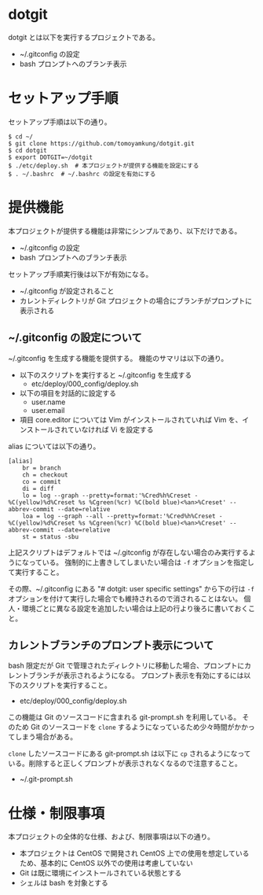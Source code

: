 # dotgit

dotgit とは以下を実行するプロジェクトである。

- ~/.gitconfig の設定
- bash プロンプトへのブランチ表示


# セットアップ手順

セットアップ手順は以下の通り。

```
$ cd ~/
$ git clone https://github.com/tomoyamkung/dotgit.git
$ cd dotgit
$ export DOTGIT=~/dotgit
$ ./etc/deploy.sh  # 本プロジェクトが提供する機能を設定にする
$ . ~/.bashrc  # ~/.bashrc の設定を有効にする
```


# 提供機能

本プロジェクトが提供する機能は非常にシンプルであり、以下だけである。

- ~/.gitconfig の設定
- bash プロンプトへのブランチ表示

セットアップ手順実行後は以下が有効になる。

- ~/.gitconfig が設定されること
- カレントディレクトリが Git プロジェクトの場合にブランチがプロンプトに表示される


## ~/.gitconfig の設定について

~/.gitconfig を生成する機能を提供する。
機能のサマリは以下の通り。

- 以下のスクリプトを実行すると ~/.gitconfig を生成する
    - etc/deploy/000_config/deploy.sh
- 以下の項目を対話的に設定する
    - user.name
    - user.email
- 項目 core.editor については Vim がインストールされていれば Vim を、インストールされていなければ Vi を設定する

alias については以下の通り。

```
[alias]
    br = branch
    ch = checkout
    co = commit
    di = diff
    lo = log --graph --pretty=format:'%Cred%h%Creset -%C(yellow)%d%Creset %s %Cgreen(%cr) %C(bold blue)<%an>%Creset' --abbrev-commit --date=relative
    loa = log --graph --all --pretty=format:'%Cred%h%Creset -%C(yellow)%d%Creset %s %Cgreen(%cr) %C(bold blue)<%an>%Creset' --abbrev-commit --date=relative
    st = status -sbu
```

上記スクリプトはデフォルトでは ~/.gitconfig が存在しない場合のみ実行するようになっている。
強制的に上書きしてしまいたい場合は `-f` オプションを指定して実行すること。

その際、~/.gitconfig にある "# dotgit: user specific settings" から下の行は `-f` オプションを付けて実行した場合でも維持されるので消されることはない。
個人・環境ごとに異なる設定を追加したい場合は上記の行より後ろに書いておくこと。


## カレントブランチのプロンプト表示について

bash 限定だが Git で管理されたディレクトリに移動した場合、プロンプトにカレントブランチが表示されるようになる。
プロンプト表示を有効にするには以下のスクリプトを実行すること。

- etc/deploy/000_config/deploy.sh

この機能は Git のソースコードに含まれる git-prompt.sh を利用している。
そのため Git のソースコードを `clone` するようになっているため少々時間がかかってしまう場合がある。

`clone` したソースコードにある git-prompt.sh は以下に `cp` されるようになっている。削除すると正しくプロンプトが表示されなくなるので注意すること。

- ~/.git-prompt.sh


# 仕様・制限事項

本プロジェクトの全体的な仕様、および、制限事項は以下の通り。

- 本プロジェクトは CentOS で開発され CentOS 上での使用を想定しているため、基本的に CentOS 以外での使用は考慮していない
- Git は既に環境にインストールされている状態とする
- シェルは bash を対象とする

